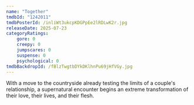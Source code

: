 ```yaml
---
name: "Together"
tmdbId: "1242011"
tmdbPosterId: /inliWt3ukcpKDGPpEe2lRDLwK2r.jpg
releaseDate: 2025-07-23
categoryRatings:
    gore: 0
    creepy: 0
    jumpscares: 0
    suspense: 0
    psychological: 0
tmdbBackdropId: /fBlzTwgtbDYkDKlhnPu69jHfVGy.jpg
---
```

With a move to the countryside already testing the limits of a couple's relationship, a supernatural encounter begins an extreme transformation of their love, their lives, and their flesh.
